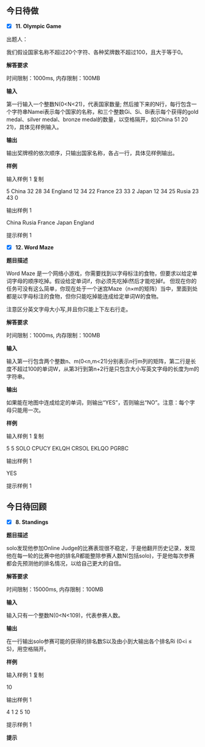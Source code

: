 ## 今日待做

- [X] **11. Olympic Game**

出题人：

我们假设国家名称不超过20个字符、各种奖牌数不超过100，且大于等于0。

**解答要求**

时间限制：1000ms, 内存限制：100MB

**输入**

第一行输入一个整数N(0<N<21)，代表国家数量;
然后接下来的N行，每行包含一个字符串Namei表示每个国家的名称，和三个整数Gi、Si、Bi表示每个获得的gold medal、silver medal、bronze medal的数量，以空格隔开，如(China 51 20 21)，具体见样例输入。

**输出**

输出奖牌榜的依次顺序，只输出国家名称，各占一行，具体见样例输出。

**样例**

输入样例 1 复制

5 China 32 28 34 England 12 34 22 France 23 33 2 Japan 12 34 25 Rusia 23 43 0

输出样例 1

China Rusia France Japan England

提示样例 1

- [X] **12. Word Maze**

**题目描述**

Word Maze 是一个网络小游戏，你需要找到以字母标注的食物，但要求以给定单词字母的顺序吃掉。假设给定单词if，你必须先吃掉i然后才能吃掉f。
但现在你的任务可没有这么简单，你现在处于一个迷宫Maze（n×m的矩阵）当中，里面到处都是以字母标注的食物，但你只能吃掉能连成给定单词W的食物。

注意区分英文字母大小写,并且你只能上下左右行走。

**解答要求**

时间限制：1000ms, 内存限制：100MB

**输入**

输入第一行包含两个整数n、m(0<n,m<21)分别表示n行m列的矩阵，第二行是长度不超过100的单词W，从第3行到第n+2行是只包含大小写英文字母的长度为m的字符串。

**输出**

如果能在地图中连成给定的单词，则输出“YES”，否则输出“NO”。注意：每个字母只能用一次。

**样例**

输入样例 1 复制

5 5 SOLO CPUCY EKLQH CRSOL EKLQO PGRBC

输出样例 1

YES

提示样例 1

## 今日待回顾

- [X] **8. Standings**

**题目描述**

solo发现他参加Online Judge的比赛表现很不稳定，于是他翻开历史记录，发现他在每一轮的比赛中他的排名R都能整除参赛人数N(包括solo)，于是他每次参赛都会先预测他的排名情况，以给自己更大的自信。

**解答要求**

时间限制：15000ms, 内存限制：100MB

**输入**

输入只有一个整数N(0<N<109)，代表参赛人数。

**输出**

在一行输出solo参赛可能的获得的排名数S以及由小到大输出各个排名Ri (0<i ≤ S)，用空格隔开。

**样例**

输入样例 1 复制

10

输出样例 1

4 1 2 5 10

提示样例 1

**提示**
